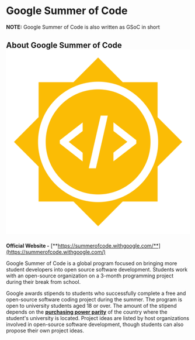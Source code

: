 # Google Summer of Code

**NOTE:** Google Summer of Code is also written as GSoC in short

## About Google Summer of Code ![](../../../.gitbook/assets/gsoc-icon.png)

**Official Website -** [**https://summerofcode.withgoogle.com/**](https://summerofcode.withgoogle.com/)

Google Summer of Code is a global program focused on bringing more student developers into open source software development. Students work with an open-source organization on a 3-month programming project during their break from school.

Google awards stipends to students who successfully complete a free and open-source software coding project during the summer. The program is open to university students aged 18 or over. The amount of the stipend depends on the [**purchasing power parity**](https://en.wikipedia.org/wiki/Purchasing\_power\_parity) of the country where the student's university is located. Project ideas are listed by host organizations involved in open-source software development, though students can also propose their own project ideas.
